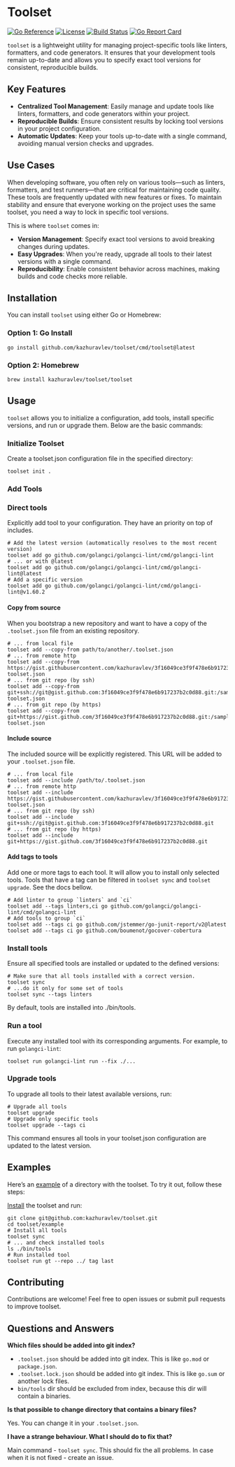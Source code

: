 # Toolset

[![Go Reference](https://pkg.go.dev/badge/github.com/kazhuravlev/toolset.svg)](https://pkg.go.dev/github.com/kazhuravlev/toolset)
[![License](https://img.shields.io/github/license/kazhuravlev/toolset?color=blue)](https://github.com/kazhuravlev/toolset/blob/master/LICENSE)
[![Build Status](https://github.com/kazhuravlev/toolset/actions/workflows/release.yml/badge.svg)](https://github.com/kazhuravlev/toolset/actions/workflows/release.yml)
[![Go Report Card](https://goreportcard.com/badge/github.com/kazhuravlev/toolset)](https://goreportcard.com/report/github.com/kazhuravlev/toolset)

`toolset` is a lightweight utility for managing project-specific tools like linters, formatters, and code generators. It
ensures that your development tools remain up-to-date and allows you to specify exact tool versions for consistent,
reproducible builds.

## Key Features

- **Centralized Tool Management**: Easily manage and update tools like linters, formatters, and code generators within
  your project.
- **Reproducible Builds**: Ensure consistent results by locking tool versions in your project configuration.
- **Automatic Updates**: Keep your tools up-to-date with a single command, avoiding manual version checks and upgrades.

## Use Cases

When developing software, you often rely on various tools—such as linters, formatters, and test runners—that are
critical for maintaining code quality. These tools are frequently updated with new features or fixes. To maintain
stability and ensure that everyone working on the project uses the same toolset, you need a way to lock in specific tool
versions.

This is where `toolset` comes in:

- **Version Management**: Specify exact tool versions to avoid breaking changes during updates.
- **Easy Upgrades**: When you're ready, upgrade all tools to their latest versions with a single command.
- **Reproducibility**: Enable consistent behavior across machines, making builds and code checks more reliable.

## Installation

You can install `toolset` using either Go or Homebrew:

### Option 1: Go Install

```shell
go install github.com/kazhuravlev/toolset/cmd/toolset@latest
```

### Option 2: Homebrew

```shell
brew install kazhuravlev/toolset/toolset
```

## Usage

`toolset` allows you to initialize a configuration, add tools, install specific versions, and run or upgrade them. Below
are the basic commands:

### Initialize Toolset

Create a toolset.json configuration file in the specified directory:

```shell
toolset init .
```

### Add Tools

### Direct tools

Explicitly add tool to your configuration. They have an priority on top of includes.

```shell
# Add the latest version (automatically resolves to the most recent version)
toolset add go github.com/golangci/golangci-lint/cmd/golangci-lint
# ... or with @latest
toolset add go github.com/golangci/golangci-lint/cmd/golangci-lint@latest
# Add a specific version
toolset add go github.com/golangci/golangci-lint/cmd/golangci-lint@v1.60.2
```

#### Copy from source

When you bootstrap a new repository and want to have a copy of the `.toolset.json` file from an existing repository.

```shell
# ... from local file
toolset add --copy-from path/to/another/.toolset.json
# ... from remote http
toolset add --copy-from https://gist.githubusercontent.com/kazhuravlev/3f16049ce3f9f478e6b917237b2c0d88/raw/44a2ea7d2817e77e2cd90f29343788c864d36567/sample-toolset.json
# ... from git repo (by ssh)
toolset add --copy-from git+ssh://git@gist.github.com:3f16049ce3f9f478e6b917237b2c0d88.git:/sample-toolset.json
# ... from git repo (by https)
toolset add --copy-from git+https://gist.github.com/3f16049ce3f9f478e6b917237b2c0d88.git:/sample-toolset.json
```

#### Include source

The included source will be explicitly registered. This URL will be added to your `.toolset.json` file.

```shell
# ... from local file
toolset add --include /path/to/.toolset.json
# ... from remote http
toolset add --include https://gist.githubusercontent.com/kazhuravlev/3f16049ce3f9f478e6b917237b2c0d88/raw/44a2ea7d2817e77e2cd90f29343788c864d36567/sample-toolset.json
# ... from git repo (by ssh)
toolset add --include git+ssh://git@gist.github.com:3f16049ce3f9f478e6b917237b2c0d88.git
# ... from git repo (by https)
toolset add --include git+https://gist.github.com/3f16049ce3f9f478e6b917237b2c0d88.git
```

#### Add tags to tools

Add one or more tags to each tool. It will allow you to install only selected tools. Tools that have a tag can be
filtered in `toolset sync` and `toolset upgrade`. See the docs bellow.

```shell 
# Add linter to group `linters` and `ci`
toolset add --tags linters,ci go github.com/golangci/golangci-lint/cmd/golangci-lint
# Add tools to group `ci`
toolset add --tags ci go github.com/jstemmer/go-junit-report/v2@latest
toolset add --tags ci go github.com/boumenot/gocover-cobertura
```

### Install tools

Ensure all specified tools are installed or updated to the defined versions:

```shell
# Make sure that all tools installed with a correct version.
toolset sync
# ...do it only for some set of tools
toolset sync --tags linters
```

By default, tools are installed into ./bin/tools.

### Run a tool

Execute any installed tool with its corresponding arguments. For example, to run `golangci-lint`:

```shell
toolset run golangci-lint run --fix ./...
```

### Upgrade tools

To upgrade all tools to their latest available versions, run:

```shell
# Upgrade all tools
toolset upgrade
# Upgrade only specific tools
toolset upgrade --tags ci
```

This command ensures all tools in your toolset.json configuration are updated to the latest version.

## Examples

Here’s an [example](./example) of a directory with the toolset. To try it out, follow these steps:

[Install](#installation) the toolset and run:

```shell
git clone git@github.com:kazhuravlev/toolset.git
cd toolset/example
# Install all tools
toolset sync
# ... and check installed tools
ls ./bin/tools
# Run installed tool
toolset run gt --repo ../ tag last
```

## Contributing

Contributions are welcome! Feel free to open issues or submit pull requests to improve toolset.

## Questions and Answers

**Which files should be added into git index?**

- `.toolset.json` should be added into git index. This is like `go.mod` or `package.json`.
- `.toolset.lock.json` should be added into git index. This is like `go.sum` or another lock files.
- `bin/tools` dir should be excluded from index, because this dir will contain a binaries.

**Is that possible to change directory that contains a binary files?**

Yes. You can change it in your `.toolset.json`.

**I have a strange behaviour. What I should do to fix that?**

Main command - `toolset sync`. This should fix the all problems. In case when it is not fixed - create an issue.

